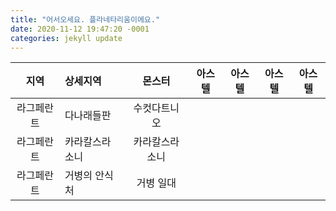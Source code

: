 ```yaml
---
title: "어서오세요. 플라네타리움이에요."
date: 2020-11-12 19:47:20 -0001
categories: jekyll update
---
```




|지역|상세지역|몬스터|아스텔|아스텔|아스텔|아스텔|
|:---:|:---|:---:|:---:|:---:|:---:|:---:|
|라그페란트|다나래들판|수컷다트니오|
|라그페란트|카라칼스라소니|카라칼스라소니|
|라그페란트|거병의 안식처|거병 일대|
